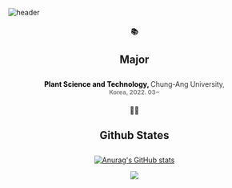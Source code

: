 ![header](https://capsule-render.vercel.app/api?type=waving&height=300&color=E3A6AE&text=I'M%20SEORYEONG!&fontAlign=50&fontAlignY=44&fontColor=FFFFFF)

<h4 align="center">📚</h4>
<h4 align="center" style="font-size: 1.5em;">Major</h4>
<h4 align="center">
    <span style="font-weight: bold; color: black;">Plant Science and Technology,</span>
    <span style="font-weight: 300; color: black;">Chung-Ang University,</span><br>
    <span style="color: gray; font-size: 0.85em;">Korea, 2022. 03~</span>
</h4>

<div align="center">
<h4 align="center">👩‍💻</h4>
<h4 align="center" style="font-size: 1.5em;">Github States</h4>
<div align="center">

[![Anurag's GitHub stats](https://github-readme-stats.vercel.app/api?username=hyeinisfree&hide_title=true&show_icons=true&include_all_commits=true&icon_color=F5A2A2&ring_color=F5A2A2&disable_animations=true&theme=vue)](https://github.com/anuraghazra/github-readme-stats)
</div>

<p align="center">
  <a href="https://hits.seeyoufarm.com"><img src="https://hits.seeyoufarm.com/api/count/incr/badge.svg?url=https%3A%2F%2Fgithub.com%2Fhyeinisfree&count_bg=%2341B883&count_bg=%23F5A2A2&title_bg=%23CDC2C2&icon=github.svg&icon_color=F5A2A2&title=hits&edge_flat=false"/></a>
</p>
